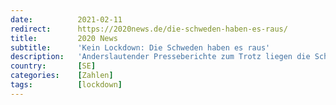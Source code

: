 ```yaml
---
date:          2021-02-11
redirect:      https://2020news.de/die-schweden-haben-es-raus/
title:         2020 News
subtitle:      'Kein Lockdown: Die Schweden haben es raus'
description:   'Anderslautender Presseberichte zum Trotz liegen die Schweden in der Corona-Statistik ganz ohne Lockdown weit vor Deutschland, das seit Monaten unter einem harten Lockdown leidet. Wie Daten des Weekly Epidemiological and Operational Update der WHO zeigen, ist die Zahl der in Zusammenhang mit Corona verstorbenen Personen in Schweden im Zeitraum 5. Juli bis 27. Dezember 2020 […]'
country:       [SE]
categories:    [Zahlen]
tags:          [lockdown]
---
```

